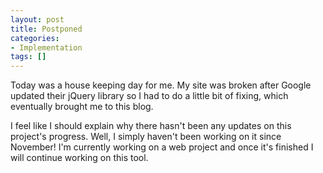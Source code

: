 ```yaml
---
layout: post
title: Postponed
categories:
- Implementation
tags: []
---
```

<p>Today was a house keeping day for me. My site was broken after Google updated their jQuery library so I had to do a little bit of fixing, which eventually brought me to this blog.</p>
<p>I feel like I should explain why there hasn't been any updates on this project's progress. Well, I simply haven't been working on it since November! I'm currently working on a web project and once it's finished I will continue working on this tool.</p>
